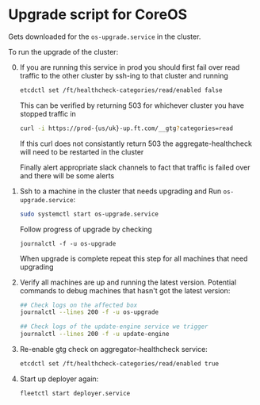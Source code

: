 # Upgrade script for CoreOS

Gets downloaded for the `os-upgrade.service` in the cluster.

To run the upgrade of the cluster:

0. If you are running this service in prod you should first fail over read traffic to the other cluster by ssh-ing to that cluster and running

    ```sh
    etcdctl set /ft/healthcheck-categories/read/enabled false
    ```
    This can be verified by returning 503 for whichever cluster you have stopped traffic in
    ```sh
    curl -i https://prod-{us/uk}-up.ft.com/__gtg?categories=read
    ```
        
    If this curl does not consistantly return 503 the aggregate-healthcheck will need to be restarted in the cluster
    
    Finally alert appropriate slack channels to fact that traffic is failed over and there will be some alerts

1. Ssh to a machine in the cluster that needs upgrading and Run `os-upgrade.service`:

    ```sh
    sudo systemctl start os-upgrade.service
    ```
    
    Follow progress of upgrade by checking 
    
    ```
    journalctl -f -u os-upgrade
    ```
    
    When upgrade is complete repeat this step for all machines that need upgrading

2. Verify all machines are up and running the latest version. Potential commands to debug machines that hasn't got the latest version:

    ```sh
    ## Check logs on the affected box
    journalctl --lines 200 -f -u os-upgrade
    
    ## Check logs of the update-engine service we trigger
    journalctl --lines 200 -f -u update-engine
    ```

3. Re-enable gtg check on aggregator-healthcheck service:

    ```sh
    etcdctl set /ft/healthcheck-categories/read/enabled true
    ```

4. Start up deployer again:

    ```sh
    fleetctl start deployer.service
    ```
